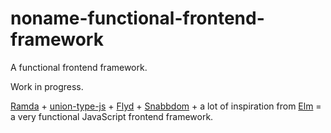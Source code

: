 # noname-functional-frontend-framework
A functional frontend framework.

Work in progress.

[Ramda](http://ramdajs.com/) +
[union-type-js](https://github.com/paldepind/union-type-js) +
[Flyd](https://github.com/paldepind/flyd) +
[Snabbdom](https://github.com/paldepind/snabbdom) + a lot of inspiration from
[Elm](http://elm-lang.org/) = a very functional JavaScript frontend framework.
